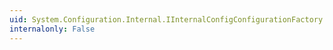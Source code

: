 ```yaml
---
uid: System.Configuration.Internal.IInternalConfigConfigurationFactory.Create(System.Type,System.Object[])
internalonly: False
---
```

